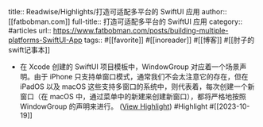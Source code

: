 title:: Readwise/Highlights/打造可适配多平台的 SwiftUI 应用
author:: [[fatbobman.com]]
full-title:: 打造可适配多平台的 SwiftUI 应用
category:: #articles
url:: https://www.fatbobman.com/posts/building-multiple-platforms-SwiftUI-App
tags:: #[[favorite]] #[[inoreader]] #[[博客]] #[[肘子的swift记事本]]
- 在 Xcode 创建的 SwiftUI 项目模板中，WindowGroup 对应着一个场景声明。由于 iPhone 只支持单窗口模式，通常我们不会太注意它的存在，但在 iPadOS 以及 macOS 这些支持多窗口的系统中，则代表着，每次创建一个新窗口（在 macOS 中，通过菜单中的新建来创建新窗口），都将严格地按照 WindowGroup 的声明来进行。 ([View Highlight](https://read.readwise.io/read/01hd3exmzy00akx7erq1d4951j)) #Highlight #[[2023-10-19]]